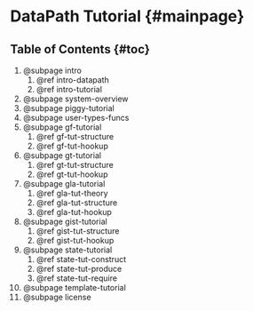 DataPath Tutorial           {#mainpage}
=================

## Table of Contents        {#toc}

1.  @subpage intro
    1.  @ref intro-datapath
    2.  @ref intro-tutorial
2.  @subpage system-overview
3.  @subpage piggy-tutorial
4.  @subpage user-types-funcs
5.  @subpage gf-tutorial
    1.  @ref gf-tut-structure
    2.  @ref gf-tut-hookup
6.  @subpage gt-tutorial
    1.  @ref gt-tut-structure
    2.  @ref gt-tut-hookup
7.  @subpage gla-tutorial
    1.  @ref gla-tut-theory
    2.  @ref gla-tut-structure
    3.  @ref gla-tut-hookup
8.  @subpage gist-tutorial
    1.  @ref gist-tut-structure
    2.  @ref gist-tut-hookup
9.  @subpage state-tutorial
    1.  @ref state-tut-construct
    2.  @ref state-tut-produce
    3.  @ref state-tut-require
10. @subpage template-tutorial
11. @subpage license
